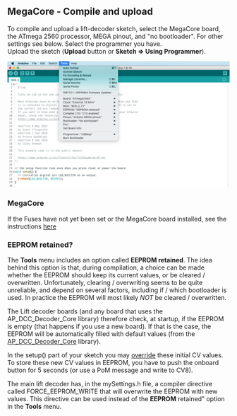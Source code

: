 ## MegaCore - Compile and upload ##

To compile and upload a lift-decoder sketch, select the MegaCore board, the ATmega 2560 processor, MEGA pinout, and "no bootloader". For other settings see below. Select the programmer you have. <BR>
Upload the sketch (**Upload** button or **Sketch => Using Programmer**).
<center><img src="02-MegaCore-Compilation/Figures/ScreenShot-CompileOptions.png"></center>


### MegaCore ###
If the Fuses have not yet been set or the MegaCore board  installed, see the instructions [here](./02-MegaCore-Compilation/Step02-MegaCore-Compilation.md)


### EEPROM retained? ###
The **Tools** menu includes an option called **EEPROM retained**. The idea behind this option is that, during compilation, a choice can be made whether the EEPROM should keep its current values, or be cleared / overwritten. Unfortunately, clearing / overwriting seems to be quite unreliable, and depend on several factors, including if / which bootloader is used. In practice the EEPROM will most likely *NOT* be cleared / overwritten.

The Lift decoder boards (and any board that uses the AP_DCC_Decoder_Core library) therefore check, at startup, if the EEPROM is empty (that happens if you use a new board). If that is the case, the EEPROM will be automatically filled with default values (from the [AP_DCC_Decoder_Core](https://github.com/aikopras/AP_DCC_Decoder_Core/blob/main/src/CvValues/CvValues.cpp) library).

In the setup() part of your sketch you may [override](https://github.com/aikopras/AP_DCC_Decoder_Core/blob/main/src/CvValues/CvValues.md) these initial CV values. To store these new CV values in EEPROM, you have to push the onboard button for 5 seconds (or use a PoM message and write to CV8).

The main lift decoder has, in the mySettings.h file, a compiler directive called FORCE_EEPROM_WRITE that will overwrite the EEPROM with new values. This directive can be used instead of the **EEPROM** retained" option in the **Tools** menu.
